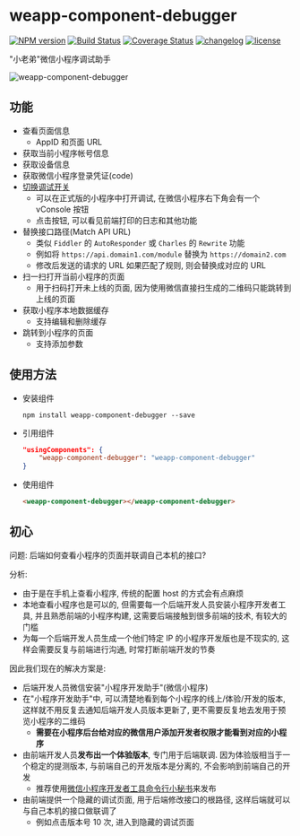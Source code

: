 # weapp-component-debugger

[![NPM version][npm-image]][npm-url] [![Build Status][ci-status-image]][ci-status-url] [![Coverage Status][coverage-status-image]][coverage-status-url] [![changelog][changelog-image]][changelog-url] [![license][license-image]][license-url]

[ci-status-image]: https://travis-ci.org/ufologist/weapp-component-debugger.svg?branch=master
[ci-status-url]: https://travis-ci.org/ufologist/weapp-component-debugger
[coverage-status-image]: https://coveralls.io/repos/github/ufologist/weapp-component-debugger/badge.svg?branch=master
[coverage-status-url]: https://coveralls.io/github/ufologist/weapp-component-debugger
[npm-image]: https://img.shields.io/npm/v/weapp-component-debugger.svg?style=flat-square
[npm-url]: https://npmjs.org/package/weapp-component-debugger
[license-image]: https://img.shields.io/github/license/ufologist/weapp-component-debugger.svg
[license-url]: https://github.com/ufologist/weapp-component-debugger/blob/master/LICENSE
[changelog-image]: https://img.shields.io/badge/CHANGE-LOG-blue.svg?style=flat-square
[changelog-url]: https://github.com/ufologist/weapp-component-debugger/blob/master/CHANGELOG.md

"小老弟"微信小程序调试助手

![weapp-component-debugger](https://user-images.githubusercontent.com/167221/54182603-ed863400-44dc-11e9-8ae8-4faeab3b8ac9.png)

## 功能

* 查看页面信息
  * AppID 和页面 URL
* 获取当前小程序帐号信息
* 获取设备信息
* 获取微信小程序登录凭证(code)
* [切换调试开关](https://developers.weixin.qq.com/miniprogram/dev/api/wx.setEnableDebug.html)
  * 可以在正式版的小程序中打开调试, 在微信小程序右下角会有一个 vConsole 按钮
  * 点击按钮, 可以看见前端打印的日志和其他功能
* 替换接口路径(Match API URL)
  * 类似 `Fiddler` 的 `AutoResponder` 或 `Charles` 的 `Rewrite` 功能
  * 例如将 `https://api.domain1.com/module` 替换为 `https://domain2.com`
  * 修改后发送的请求的 URL 如果匹配了规则, 则会替换成对应的 URL
* 扫一扫打开当前小程序的页面
  * 用于扫码打开未上线的页面, 因为使用微信直接扫生成的二维码只能跳转到上线的页面
* 获取小程序本地数据缓存
  * 支持编辑和删除缓存
* 跳转到小程序的页面
  * 支持添加参数

## 使用方法

* 安装组件

  ```
  npm install weapp-component-debugger --save
  ```

* 引用组件

  ```json
  "usingComponents": {
      "weapp-component-debugger": "weapp-component-debugger"
  }
  ```

* 使用组件

  ```html
  <weapp-component-debugger></weapp-component-debugger>
  ```

## 初心

问题: 后端如何查看小程序的页面并联调自己本机的接口?

分析:

* 由于是在手机上查看小程序, 传统的配置 host 的方式会有点麻烦
* 本地查看小程序也是可以的, 但需要每一个后端开发人员安装小程序开发者工具, 并且熟悉前端的小程序构建, 这需要后端接触到很多前端的技术, 有较大的门槛
* 为每一个后端开发人员生成一个他们特定 IP 的小程序开发版也是不现实的, 这样会需要反复与前端进行沟通, 时常打断前端开发的节奏

因此我们现在的解决方案是:

* 后端开发人员微信安装"小程序开发助手"(微信小程序)
* 在"小程序开发助手"中, 可以清楚地看到每个小程序的线上/体验/开发的版本, 这样就不用反复去通知后端开发人员版本更新了, 更不需要反复地去发用于预览小程序的二维码
  * **需要在小程序后台给对应的微信用户添加开发者权限才能看到对应的小程序**
* 由前端开发人员**发布出一个体验版本**, 专门用于后端联调. 因为体验版相当于一个稳定的提测版本, 与前端自己的开发版本是分离的, 不会影响到前端自己的开发
  * 推荐使用[微信小程序开发者工具命令行小秘书](https://github.com/ufologist/weappdevtools-cli)来发布
* 由前端提供一个隐藏的调试页面, 用于后端修改接口的根路径, 这样后端就可以与自己本机的接口做联调了
  * 例如点击版本号 10 次, 进入到隐藏的调试页面